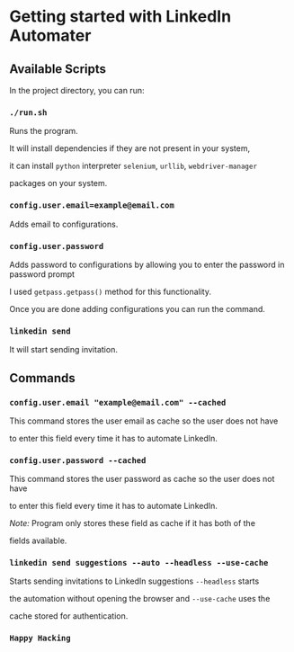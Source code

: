# Getting started with LinkedIn Automater

## Available Scripts

In the project directory, you can run:

### `./run.sh`

Runs the program.

It will install dependencies if they are not present in your system,

it can install `python` interpreter `selenium`, `urllib`, `webdriver-manager`

packages on your system.

### `config.user.email=example@email.com`

Adds email to configurations.

### `config.user.password`

Adds password to configurations by allowing you to enter the password in password prompt

I used `getpass.getpass()` method for this functionality.

Once you are done adding configurations you can run the command.

### `linkedin send`

It will start sending invitation.

## Commands

### `config.user.email "example@email.com" --cached`

This command stores the user email as cache so the user does not have

to enter this field every time it has to automate LinkedIn.

### `config.user.password --cached`

This command stores the user password as cache so the user does not have

to enter this field every time it has to automate LinkedIn.

_Note:_ Program only stores these field as cache if it has both of the

fields available.

### `linkedin send suggestions --auto --headless --use-cache`

Starts sending invitations to LinkedIn suggestions `--headless` starts

the automation without opening the browser and `--use-cache` uses the 

cache stored for authentication.

### `Happy Hacking`
